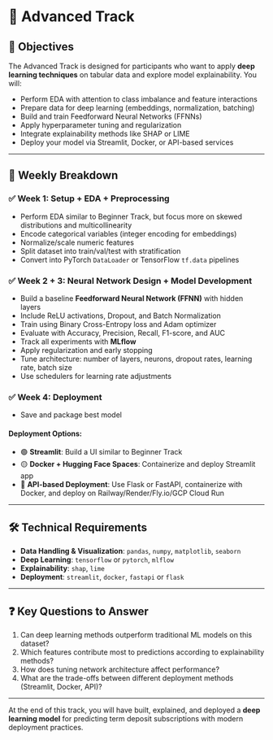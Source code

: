 # 🔴 Advanced Track

## 🎯 Objectives

The Advanced Track is designed for participants who want to apply **deep learning techniques** on tabular data and explore model explainability. You will:

* Perform EDA with attention to class imbalance and feature interactions
* Prepare data for deep learning (embeddings, normalization, batching)
* Build and train Feedforward Neural Networks (FFNNs)
* Apply hyperparameter tuning and regularization
* Integrate explainability methods like SHAP or LIME
* Deploy your model via Streamlit, Docker, or API-based services

---

## 📅 Weekly Breakdown

### ✅ Week 1: Setup + EDA + Preprocessing

* Perform EDA similar to Beginner Track, but focus more on skewed distributions and multicollinearity
* Encode categorical variables (integer encoding for embeddings)
* Normalize/scale numeric features
* Split dataset into train/val/test with stratification
* Convert into PyTorch `DataLoader` or TensorFlow `tf.data` pipelines

### ✅ Week 2 + 3: Neural Network Design + Model Development

* Build a baseline **Feedforward Neural Network (FFNN)** with hidden layers
* Include ReLU activations, Dropout, and Batch Normalization
* Train using Binary Cross-Entropy loss and Adam optimizer
* Evaluate with Accuracy, Precision, Recall, F1-score, and AUC
* Track all experiments with **MLflow**
* Apply regularization and early stopping
* Tune architecture: number of layers, neurons, dropout rates, learning rate, batch size
* Use schedulers for learning rate adjustments

### ✅ Week 4: Deployment

* Save and package best model

#### Deployment Options:

* 🟢 **Streamlit**: Build a UI similar to Beginner Track
* 🟡 **Docker + Hugging Face Spaces**: Containerize and deploy Streamlit app
* 🔴 **API-based Deployment**: Use Flask or FastAPI, containerize with Docker, and deploy on Railway/Render/Fly.io/GCP Cloud Run

---

## 🛠️ Technical Requirements

* **Data Handling & Visualization**: `pandas`, `numpy`, `matplotlib`, `seaborn`
* **Deep Learning**: `tensorflow` or `pytorch`, `mlflow`
* **Explainability**: `shap`, `lime`
* **Deployment**: `streamlit`, `docker`, `fastapi` or `flask`

---

## ❓ Key Questions to Answer

1. Can deep learning methods outperform traditional ML models on this dataset?
2. Which features contribute most to predictions according to explainability methods?
3. How does tuning network architecture affect performance?
4. What are the trade-offs between different deployment methods (Streamlit, Docker, API)?

---

At the end of this track, you will have built, explained, and deployed a **deep learning model** for predicting term deposit subscriptions with modern deployment practices.
